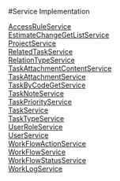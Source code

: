 #Service Implementation

[AccessRuleService](https://github.com/progwards-tasktracker/tasktracker) <br />
[EstimateChangeGetListService](https://github.com/progwards-tasktracker/tasktracker) <br />
[ProjectService](https://github.com/progwards-tasktracker/tasktracker) <br />
[RelatedTaskService](https://github.com/progwards-tasktracker/tasktracker) <br />
[RelationTypeService](https://github.com/progwards-tasktracker/tasktracker) <br />
[TaskAttachmentContentService](https://github.com/progwards-tasktracker/tasktracker) <br />
[TaskAttachmentService](https://github.com/progwards-tasktracker/tasktracker) <br />
[TaskByCodeGetService](https://github.com/progwards-tasktracker/tasktracker) <br />
[TaskNoteService](https://github.com/progwards-tasktracker/tasktracker) <br />
[TaskPriorityService](https://github.com/progwards-tasktracker/tasktracker) <br />
[TaskService](https://github.com/progwards-tasktracker/tasktracker) <br />
[TaskTypeService](https://github.com/progwards-tasktracker/tasktracker) <br />
[UserRoleService](https://github.com/progwards-tasktracker/tasktracker) <br />
[UserService](https://github.com/progwards-tasktracker/tasktracker) <br />
[WorkFlowActionService](https://github.com/progwards-tasktracker/tasktracker) <br />
[WorkFlowService](https://github.com/progwards-tasktracker/tasktracker) <br />
[WorkFlowStatusService](https://github.com/progwards-tasktracker/tasktracker) <br />
[WorkLogService](https://github.com/progwards-tasktracker/tasktracker) <br />